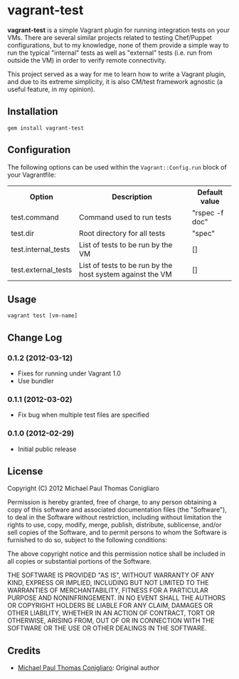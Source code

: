 # vagrant-test

**vagrant-test** is a simple Vagrant plugin for running integration tests on
your VMs. There are several similar projects related to testing Chef/Puppet
configurations, but to my knowledge, none of them provide a simple way to run
the typical "internal" tests as well as "external" tests (i.e. run from outside
the VM) in order to verify remote connectivity.

This project served as a way for me to learn how to write a Vagrant plugin, and
due to its extreme simplicity, it is also CM/test framework agnostic (a useful
feature, in my opinion).

## Installation

    gem install vagrant-test

## Configuration

The following options can be used within the `Vagrant::Config.run` block of
your Vagrantfile:

<table>
  <tr>
    <th>Option</th>
    <th>Description</th>
    <th>Default value</th>
  </tr>
  <tr>
    <td>test.command</td>
    <td>Command used to run tests</td>
    <td>"rspec -f doc"</td>
  </tr>
  <tr>
    <td>test.dir</td>
    <td>Root directory for all tests</td>
    <td>"spec"</td>
  </tr>
  <tr>
    <td>test.internal_tests</td>
    <td>List of tests to be run by the VM</td>
    <td>[]</td>
  </tr>
  <tr>
    <td>test.external_tests</td>
    <td>List of tests to be run by the host system against the VM</td>
    <td>[]</td>
  </tr>
</table>

## Usage

    vagrant test [vm-name]

## Change Log

### 0.1.2 (2012-03-12)

* Fixes for running under Vagrant 1.0
* Use bundler

### 0.1.1 (2012-03-02)

* Fix bug when multiple test files are specified

### 0.1.0 (2012-02-29)

* Initial public release

## License

Copyright (C) 2012 Michael Paul Thomas Conigliaro

Permission is hereby granted, free of charge, to any person obtaining a copy of
this software and associated documentation files (the "Software"), to deal in
the Software without restriction, including without limitation the rights to
use, copy, modify, merge, publish, distribute, sublicense, and/or sell copies
of the Software, and to permit persons to whom the Software is furnished to do
so, subject to the following conditions:

The above copyright notice and this permission notice shall be included in all
copies or substantial portions of the Software.

THE SOFTWARE IS PROVIDED "AS IS", WITHOUT WARRANTY OF ANY KIND, EXPRESS OR
IMPLIED, INCLUDING BUT NOT LIMITED TO THE WARRANTIES OF MERCHANTABILITY,
FITNESS FOR A PARTICULAR PURPOSE AND NONINFRINGEMENT. IN NO EVENT SHALL THE
AUTHORS OR COPYRIGHT HOLDERS BE LIABLE FOR ANY CLAIM, DAMAGES OR OTHER
LIABILITY, WHETHER IN AN ACTION OF CONTRACT, TORT OR OTHERWISE, ARISING FROM,
OUT OF OR IN CONNECTION WITH THE SOFTWARE OR THE USE OR OTHER DEALINGS IN THE
SOFTWARE.

## Credits

* [Michael Paul Thomas Conigliaro](http://conigliaro.org): Original author
